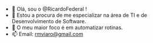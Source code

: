 - 👋 Olá, sou o @RicardoFederal !
- 👀 Estou a procura de me especializar na área de TI e de Desenvolvimento de Software.
- 💞️ O meu maior foco é em automatizar rotinas.
- 📫 Email: rmviaro@gmail.com

<!---
RicardoFederal/RicardoFederal is a ✨ special ✨ repository because its `README.md` (this file) appears on your GitHub profile.
You can click the Preview link to take a look at your changes.
--->

